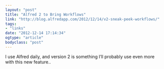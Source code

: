 ```yaml
---
layout: "post"
title: "Alfred 2 to Bring Workflows"
link: "http://blog.alfredapp.com/2012/12/14/v2-sneak-peek-workflows/"
tags: 
- "links"
date: "2012-12-14 17:14:34"
ogtype: "article"
bodyclass: "post"
---
```


I use Alfred daily, and version 2 is something I’ll probably use even more with this new feature..